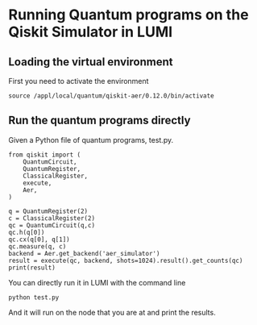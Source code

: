 # Running Quantum programs on the Qiskit Simulator in LUMI

## Loading the virtual environment
First you need to activate the environment

```
source /appl/local/quantum/qiskit-aer/0.12.0/bin/activate
```

## Run the quantum programs directly
Given a Python file of quantum programs, test.py.
```
from qiskit import (
    QuantumCircuit,
    QuantumRegister,
    ClassicalRegister,
    execute,
    Aer,
)

q = QuantumRegister(2)
c = ClassicalRegister(2)
qc = QuantumCircuit(q,c)
qc.h(q[0])
qc.cx(q[0], q[1])
qc.measure(q, c)
backend = Aer.get_backend('aer_simulator')
result = execute(qc, backend, shots=1024).result().get_counts(qc)
print(result)
```

You can directly run it in LUMI with the command line
```
python test.py
```
And it will run on the node that you are at and print the results.
